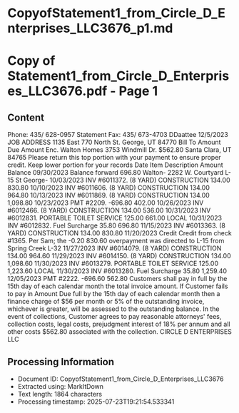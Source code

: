 # CopyofStatement1_from_Circle_D_Enterprises_LLC3676_p1.md

<!--
chunk_id: CopyofStatement1_from_Circle_D_Enterprises_LLC3676_p1
source: Copy of Statement1_from_Circle_D_Enterprises_LLC3676.pdf
page: 1
category: financial
hash: 12a4c7f0e63fdcb7f02725873c4dabf1e4c0cbf1ec62da321cc2ca709b136b88
-->

# Copy of Statement1_from_Circle_D_Enterprises_LLC3676.pdf - Page 1

## Content
Phone: 435/ 628-0957 Statement
Fax: 435/ 673-4703
DDaattee
12/5/2023
JOB ADDRESS
1135 East 770 North
St. George, UT 84770
Bill To
Amount Due Amount Enc.
Walton Homes
3753 Windmill Dr.
$562.80
Santa Clara, UT 84765
Please return this top portion with your
payment to ensure proper credit.
Keep lower portion for your records
Date Item Description Amount Balance
09/30/2023 Balance forward 696.80
Walton- 2282 W. Courtyard L-15 St George-
10/03/2023 INV #6011372. (8 YARD) CONSTRUCTION 134.00 830.80
10/10/2023 INV #6011606. (8 YARD) CONSTRUCTION 134.00 964.80
10/13/2023 INV #6011869. (8 YARD) CONSTRUCTION 134.00 1,098.80
10/23/2023 PMT #2209. -696.80 402.00
10/26/2023 INV #6012466. (8 YARD) CONSTRUCTION 134.00 536.00
10/31/2023 INV #6012831. PORTABLE TOILET SERVICE 125.00 661.00
LOCAL
10/31/2023 INV #6012832. Fuel Surcharge 35.80 696.80
11/15/2023 INV #6013363. (8 YARD) CONSTRUCTION 134.00 830.80
11/20/2023 Credit Credit from check #1365. Per Sam; the -0.20 830.60
overpayment was directed to L-15 from Spring
Creek L-32
11/27/2023 INV #6014079. (8 YARD) CONSTRUCTION 134.00 964.60
11/29/2023 INV #6014150. (8 YARD) CONSTRUCTION 134.00 1,098.60
11/30/2023 INV #6013279. PORTABLE TOILET SERVICE 125.00 1,223.60
LOCAL
11/30/2023 INV #6013280. Fuel Surcharge 35.80 1,259.40
12/05/2023 PMT #2222. -696.60 562.80
Customers shall pay in full by the 15th day of each calendar month the total invoice amount. If Customer fails to pay in Amount Due
full by the 15th day of each calendar month then a finance charge of $56 per month or 5% of the outstanding invoice,
whichever is greater, will be assessed to the outstanding balance. In the event of collections, Customer agrees to pay
reasonable attorneys' fees, collection costs, legal costs, prejudgment interest of 18% per annum and all other costs $562.80
associated with the collection.
CIRCLE D ENTERPRISES LLC

## Processing Information
- Document ID: CopyofStatement1_from_Circle_D_Enterprises_LLC3676
- Extracted using: MarkItDown
- Text length: 1864 characters
- Processing timestamp: 2025-07-23T19:21:54.533341